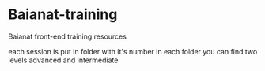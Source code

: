 # Baianat-training
Baianat front-end training resources

each session is put in folder with it's number
in each folder you can find two levels advanced and intermediate